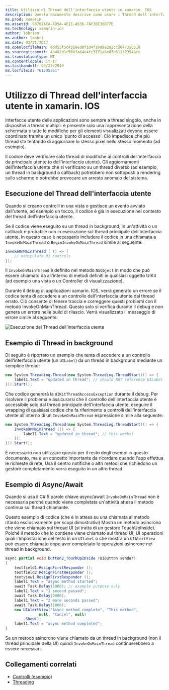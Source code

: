 ```yaml
---
title: Utilizzo di Thread dell'interfaccia utente in xamarin. IOS
description: Questo documento descrive come usare i Thread dell'interfaccia utente in xamarin. IOS. Illustra l'esecuzione dei thread dell'interfaccia utente, viene fornito un esempio di thread in background ed esamina async/await.
ms.prod: xamarin
ms.assetid: 98762ACA-AD5A-4E1E-A536-7AF3BE36D77E
ms.technology: xamarin-ios
author: lobrien
ms.author: laobri
ms.date: 03/21/2017
ms.openlocfilehash: 6dd55f5c4316ed8f1d4f16d9e282cc2647350518
ms.sourcegitcommit: 4b402d1c508fa84e4fc3171a6e43b811323948fc
ms.translationtype: MT
ms.contentlocale: it-IT
ms.lasthandoff: 04/23/2019
ms.locfileid: "61245361"
---
```

# <a name="working-with-the-ui-thread-in-xamarinios"></a>Utilizzo di Thread dell'interfaccia utente in xamarin. IOS

Interfacce utente delle applicazioni sono sempre a thread singolo, anche in dispositivi a thread multipli: è presente solo una rappresentazione della schermata e tutte le modifiche per gli elementi visualizzati devono essere coordinato tramite un unico 'punto di accesso'. Ciò impedisce che più thread sta tentando di aggiornare lo stesso pixel nello stesso momento (ad esempio).

Il codice deve verificare solo thread di modifiche ai controlli dell'interfaccia da principale utente (o dell'interfaccia utente). Gli aggiornamenti dell'interfaccia utente che si verificano su un thread diverso (ad esempio, un thread in background o callback) potrebbero non sottoposti a rendering sullo schermo o potrebbe provocare un arresto anomalo del sistema.

## <a name="ui-thread-execution"></a>Esecuzione del Thread dell'interfaccia utente

Quando si creano controlli in una vista o gestisce un evento avviato dall'utente, ad esempio un tocco, il codice è già in esecuzione nel contesto del thread dell'interfaccia utente.

Se il codice viene eseguito su un thread in background, in un'attività o un callback è probabile non in esecuzione sul thread principale dell'interfaccia utente. In questo caso è necessario includere il codice in una chiamata a `InvokeOnMainThread` o `BeginInvokeOnMainThread` simile al seguente:

```csharp
InvokeOnMainThread ( () => {
    // manipulate UI controls
});
```

Il `InvokeOnMainThread` è definito nel metodo `NSObject` in modo che può essere chiamato da all'interno di metodi definiti in qualsiasi oggetto UIKit (ad esempio una vista o un Controller di visualizzazione).

Durante il debug di applicazioni xamarin. IOS, verrà generato un errore se il codice tenta di accedere a un controllo dell'interfaccia utente dal thread errato. Ciò consente di tenere traccia e correggere questi problemi con il metodo InvokeOnMainThread. Questo solo si verifica durante il debug e non genera un errore nelle build di rilascio. Verrà visualizzato il messaggio di errore simile al seguente:

 ![](ui-thread-images/image10.png "Esecuzione del Thread dell'interfaccia utente")

 <a name="Background_Thread_Example" />


## <a name="background-thread-example"></a>Esempio di Thread in background

Di seguito è riportato un esempio che tenta di accedere a un controllo dell'interfaccia utente (un `UILabel`) da un thread in background mediante un semplice thread:

```csharp
new System.Threading.Thread(new System.Threading.ThreadStart(() => {
    label1.Text = "updated in thread"; // should NOT reference UILabel on background thread!
})).Start();
```

Che codice genererà la `UIKitThreadAccessException` durante il debug. Per risolvere il problema e assicurarsi che il controllo dell'interfaccia utente è accessibile solo dal thread principale dell'interfaccia utente, eseguire il wrapping di qualsiasi codice che fa riferimento a controlli dell'interfaccia utente all'interno di un `InvokeOnMainThread` espressione simile alla seguente:

```csharp
new System.Threading.Thread(new System.Threading.ThreadStart(() => {
    InvokeOnMainThread (() => {
        label1.Text = "updated in thread"; // this works!
    });
})).Start();
```

È necessario non utilizzare questo per il resto degli esempi in questo documento, ma è un concetto importante da ricordare quando l'app effettua le richieste di rete, Usa il centro notifiche o altri metodi che richiedono un gestore completamento verrà eseguito in un altro thread.

 <a name="Async_Await_Example" />


## <a name="asyncawait-example"></a>Esempio di Async/Await

Quando si usa il C# 5 parole chiave async/await `InvokeOnMainThread` non è necessaria perché quando viene completata un'attività attesa il metodo continua sul thread chiamante.

Questo esempio di codice (che è in attesa su una chiamata al metodo ritardo esclusivamente per scopi dimostrativi) Mostra un metodo asincrono che viene chiamato sul thread UI (si tratta di un gestore TouchUpInside). Poiché il metodo che lo contiene viene chiamato sul thread UI, UI operazioni quali l'impostazione del testo in un `UILabel` o che mostra un `UIAlertView` può essere chiamato dopo aver completato le operazioni asincrone nei thread in background.

```csharp
async partial void button2_TouchUpInside (UIButton sender)
{
    textfield1.ResignFirstResponder ();
    textfield2.ResignFirstResponder ();
    textview1.ResignFirstResponder ();
    label1.Text = "async method started";
    await Task.Delay(1000); // example purpose only
    label1.Text = "1 second passed";
    await Task.Delay(2000);
    label1.Text = "2 more seconds passed";
    await Task.Delay(1000);
    new UIAlertView("Async method complete", "This method", 
               null, "Cancel", null)
        .Show();
    label1.Text = "async method completed";
}
```

Se un metodo asincrono viene chiamato da un thread in background (non il thread principale della UI) quindi `InvokeOnMainThread` continuerebbero a essere necessari.


## <a name="related-links"></a>Collegamenti correlati

- [Controlli (esempio)](https://developer.xamarin.com/samples/Controls/)
- [Threading](~/ios/app-fundamentals/threading.md)

